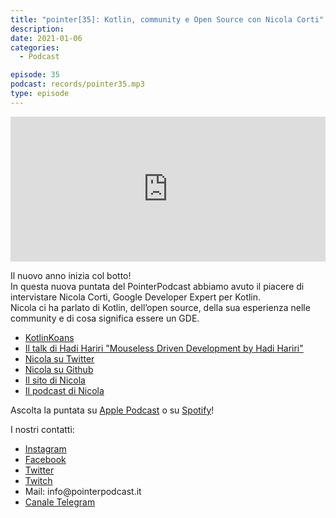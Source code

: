```yaml
---
title: "pointer[35]: Kotlin, community e Open Source con Nicola Corti"
description:
date: 2021-01-06
categories:
  - Podcast

episode: 35
podcast: records/pointer35.mp3
type: episode
---
```


<p><iframe src="https://open.spotify.com/embed-podcast/episode/23SVjWVwmrL8liLI9ktGMm" allowtransparency="true" allow="encrypted-media" width="100%" height="232" frameborder="0"></iframe></p>

<!-- wp:paragraph -->
<p>Il nuovo anno inizia col botto!<br>In questa nuova puntata del PointerPodcast abbiamo avuto il piacere di intervistare Nicola Corti, Google Developer Expert per Kotlin.<br>Nicola ci ha parlato di Kotlin, dell’open source, della sua esperienza nelle community e di cosa significa essere un GDE.</p>
<!-- /wp:paragraph -->

<!-- wp:list -->
<ul><li><a href="https://kotlinlang.org/docs/koans.html">KotlinKoans</a> </li><li><a href="https://www.youtube.com/watch?v=UH6YVv9js3s">Il talk di Hadi Hariri "Mouseless Driven Development by Hadi Hariri"</a></li><li><a href="https://twitter.com/cortinico">Nicola su Twitter</a></li><li><a href="https://github.com/cortinico">Nicola su Github</a></li><li><a href="https://ncorti.com">Il sito di Nicola</a></li><li><a href="https://thebakery.dev">Il podcast di Nicola</a></li></ul>
<!-- /wp:list -->

<!-- wp:paragraph -->
<p>Ascolta la puntata su <a href="https://podcasts.apple.com/it/podcast/pointerpodcast/id1465505870">Apple Podcast</a> o su <a href="https://open.spotify.com/show/3XmDzcZv4rCIx1VpWrbrkh">Spotify</a>!</p>
<!-- /wp:paragraph -->

<!-- wp:paragraph -->
<p>I nostri contatti:</p>
<!-- /wp:paragraph -->

<!-- wp:list -->
<ul><li><a href="https://www.instagram.com/pointerpodcast/">Instagram</a></li><li><a href="https://www.facebook.com/pointerPodcast/">Facebook</a></li><li><a href="https://twitter.com/PointerPodcast">Twitter</a></li><li><a href="https://www.twitch.tv/pointerpodcast">Twitch</a></li><li>Mail: info@pointerpodcast.it</li><li><a href="https://t.me/PointerPodcast">Canale Telegram</a></li></ul>
<!-- /wp:list -->